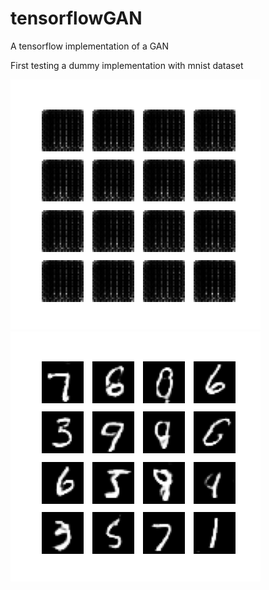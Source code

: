# tensorflowGAN
A tensorflow implementation of a GAN

First testing a dummy implementation with mnist dataset

![Alt text](./image_at_epoch_0001.png "epoch 1")
![Alt text](./image_at_epoch_0120.png "epoch 2")